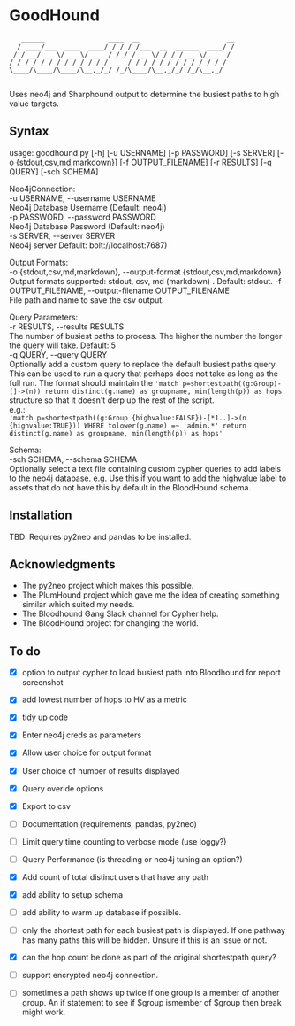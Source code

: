 # GoodHound

```
   ______                ____  __                      __
  / ____/___  ____  ____/ / / / /___  __  ______  ____/ /
 / / __/ __ \/ __ \/ __  / /_/ / __ \/ / / / __ \/ __  / 
/ /_/ / /_/ / /_/ / /_/ / __  / /_/ / /_/ / / / / /_/ /  
\____/\____/\____/\__,_/_/ /_/\____/\__,_/_/ /_/\__,_/   
                                                         
```

Uses neo4j and Sharphound output to determine the busiest paths to high value targets.

## Syntax
usage: goodhound.py [-h] [-u USERNAME] [-p PASSWORD] [-s SERVER] [-o {stdout,csv,md,markdown}] [-f OUTPUT_FILENAME] [-r RESULTS] [-q QUERY] [-sch SCHEMA]

Neo4jConnection:  
  -u USERNAME, --username USERNAME  
    Neo4j Database Username (Default: neo4j)  
  -p PASSWORD, --password PASSWORD  
                        Neo4j Database Password (Default: neo4j)  
  -s SERVER, --server SERVER  
                        Neo4j server Default: bolt://localhost:7687)  

Output Formats:  
  -o {stdout,csv,md,markdown}, --output-format {stdout,csv,md,markdown}  
                        Output formats supported: stdout, csv, md (markdown)  . Default: stdout.
  -f OUTPUT_FILENAME, --output-filename OUTPUT_FILENAME  
                        File path and name to save the csv output.  

Query Parameters:  
  -r RESULTS, --results RESULTS  
                        The number of busiest paths to process. The higher the number the longer the query will take. Default: 5  
  -q QUERY, --query QUERY  
                        Optionally add a custom query to replace the default busiest paths query. This can be used to run a query that perhaps does not take as long as the full run. The format should maintain the `'match p=shortestpath((g:Group)-[]->(n)) return distinct(g.name) as groupname, min(length(p)) as hops'` structure so that it doesn't derp up the rest of the script.  
                        e.g.:  
                        ```
                        'match p=shortestpath((g:Group {highvalue:FALSE})-[*1..]->(n {highvalue:TRUE})) WHERE tolower(g.name) =~ 'admin.*' return distinct(g.name) as groupname, min(length(p)) as hops'
                        ```  

Schema:  
  -sch SCHEMA, --schema SCHEMA  
                        Optionally select a text file containing custom cypher queries to add labels to the neo4j database. e.g. Use this if you want to add the highvalue label to assets that do not have this by default in the BloodHound schema.  

## Installation
TBD: Requires py2neo and pandas to be installed.

## Acknowledgments
- The py2neo project which makes this possible.
- The PlumHound project which gave me the idea of creating something similar which suited my needs.
- The Bloodhound Gang Slack channel for Cypher help.
- The BloodHound project for changing the world.

## To do
- [x] option to output cypher to load busiest path into Bloodhound for report screenshot
- [x] add lowest number of hops to HV as a metric
- [x] tidy up code
- [x] Enter neo4j creds as parameters
- [x] Allow user choice for output format
- [x] User choice of number of results displayed
- [x] Query overide options
- [x] Export to csv
- [ ] Documentation (requirements, pandas, py2neo)
- [ ] Limit query time counting to verbose mode (use loggy?)
- [ ] Query Performance (is threading or neo4j tuning an option?)
- [x] Add count of total distinct users that have any path
- [x] add ability to setup schema
- [ ] add ability to warm up database if possible.
- [ ] only the shortest path for each busiest path is displayed. If one pathway has many paths this will be hidden. Unsure if this is an issue or not.
- [x] can the hop count be done as part of the original shortestpath query?
- [ ] support encrypted neo4j connection.
- [ ] sometimes a path shows up twice if one group is a member of another group. An if statement to see if $group ismember of $group then break might work.

